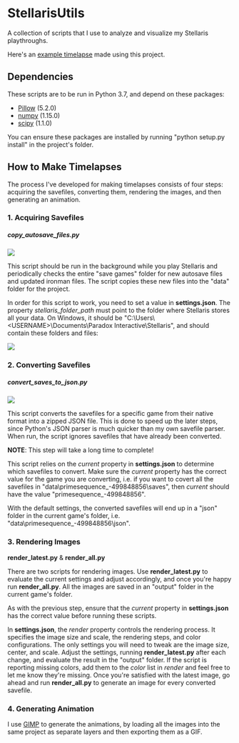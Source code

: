 # StellarisUtils

A collection of scripts that I use to analyze and visualize my Stellaris playthroughs.

Here's an [example timelapse](https://i.imgur.com/NCAWqlG.gifv) made using this project.



## Dependencies

These scripts are to be run in Python 3.7, and depend on these packages:

- [Pillow](https://pypi.org/project/Pillow/) (5.2.0)
- [numpy](https://pypi.org/project/numpy/) (1.15.0)
- [scipy](https://pypi.org/project/scipy/) (1.1.0)

You can ensure these packages are installed by running "python setup.py install" in the project's folder.

## How to Make Timelapses

The process I've developed for making timelapses consists of four steps: acquiring the savefiles, converting them, rendering the images, and then generating an animation.

### 1. Acquiring Savefiles

##### copy_autosave_files.py

![](https://i.imgur.com/OJYazdU.png)

This script should be run in the background while you play Stellaris and periodically checks the entire "save games" folder for new autosave files and updated ironman files. The script copies these new files into the "data" folder for the project. 

In order for this script to work, you need to set a value in **settings.json**. The property *stellaris_folder_path* must point to the folder where Stellaris stores all your data. On Windows, it should be "C:\\Users\\&lt;USERNAME&gt;\\Documents\\Paradox Interactive\\Stellaris", and should contain these folders and files:

![](https://i.imgur.com/foimXIN.png)



### 2. Converting Savefiles

##### convert_saves_to_json.py

![](https://i.imgur.com/GdfS85y.png)

This script converts the savefiles for a specific game from their native format into a zipped JSON file. This is done to speed up the later steps, since Python's JSON parser is much quicker than my own savefile parser. When run, the script ignores savefiles that have already been converted.

**NOTE**: This step will take a long time to complete!

This script relies on the *current* property in **settings.json** to determine which savefiles to convert. Make sure the *current* property has the correct value for the game you are converting, i.e. if you want to covert all the savefiles in "data\\primesequence_-499848856\\saves", then *current* should have the value "primesequence_-499848856".

With the default settings, the converted savefiles will end up in a "json" folder in the current game's folder, i.e. "data\\primesequence_-499848856\\json".



### 3. Rendering Images

**render_latest.py** & **render_all.py**

There are two scripts for rendering images. Use **render_latest.py** to evaluate the current settings and adjust accordingly, and once you're happy run **render_all.py**. All the images are saved in an "output" folder in the current game's folder.

As with the previous step, ensure that the *current* property in **settings.json** has the correct value before running these scripts.

In **settings.json**, the *render* property controls the rendering process. It specifies the image size and scale, the rendering steps, and color configurations. The only settings you will need to tweak are the image size, center, and scale. Adjust the settings, running **render_latest.py** after each change, and evaluate the result in the "output" folder. If the script is reporting missing colors, add them to the *color* list in *render* and feel free to let me know they're missing. Once you're satisfied with the latest image, go ahead and run **render_all.py** to generate an image for every converted savefile.



### 4. Generating Animation

I use [GIMP](https://www.gimp.org/) to generate the animations, by loading all the images into the same project as separate layers and then exporting them as a GIF.
